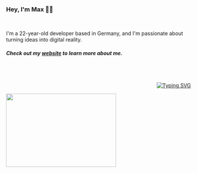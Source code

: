 
### Hey, I'm Max 👋🏼
<br/>

I'm a 22-year-old developer based in Germany, and I'm passionate about turning ideas into digital reality.
##### Check out my <a href="https://maxportfoliosite.netlify.app/" target="_blank">website</a> to learn more about me.

<br/>
<br/>
<p align="right">
<a href="https://github.com/maxitech">
    <img src="https://readme-typing-svg.demolab.com?font=Georgia&size=18&duration=4000&pause=100&multiline=true&width=500&height=80&lines=print%28%22Software+Developer%22%29;console.log%28%22Building+the+Future,+One+Line+at+a+Time%22%29&pause=1500" alt="Typing SVG" />
</a>
</p>

<img src="https://github.com/karuzoXam/karuzoXam/assets/60605508/57327d16-820c-4a01-9098-152a62c74eb1" width="300px" height="200px" />

